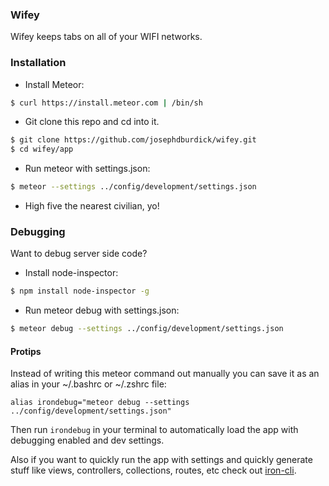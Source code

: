 ### Wifey

Wifey keeps tabs on all of your WIFI networks.


### Installation

- Install Meteor:

```sh
$ curl https://install.meteor.com | /bin/sh
```

- Git clone this repo and cd into it.

```sh
$ git clone https://github.com/josephdburdick/wifey.git
$ cd wifey/app
```

- Run meteor with settings.json:

```sh
$ meteor --settings ../config/development/settings.json
```

- High five the nearest civilian, yo!

### Debugging
Want to debug server side code?

- Install node-inspector:

```sh
$ npm install node-inspector -g
```

- Run meteor debug with settings.json:

```sh
$ meteor debug --settings ../config/development/settings.json
```

#### Protips
Instead of writing this meteor command out manually you can save it as an alias in your ~/.bashrc or ~/.zshrc file:

```
alias irondebug="meteor debug --settings ../config/development/settings.json"
```
Then run `irondebug` in your terminal to automatically load the app with debugging enabled and dev settings.

Also if you want to quickly run the app with settings and quickly generate stuff like views, controllers, collections, routes, etc check out [iron-cli](https://github.com/iron-meteor/iron-cli).
